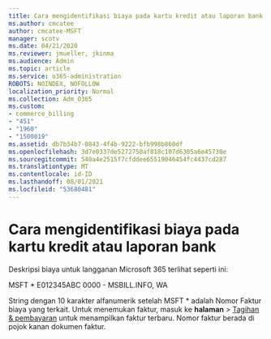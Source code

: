 ```yaml
---
title: Cara mengidentifikasi biaya pada kartu kredit atau laporan bank
ms.author: cmcatee
author: cmcatee-MSFT
manager: scotv
ms.date: 04/21/2020
ms.reviewer: jmueller, jkinma
ms.audience: Admin
ms.topic: article
ms.service: o365-administration
ROBOTS: NOINDEX, NOFOLLOW
localization_priority: Normal
ms.collection: Adm_O365
ms.custom:
- commerce_billing
- "451"
- "1960"
- "1500019"
ms.assetid: db7b34b7-0843-4f4b-9222-bfb998b860df
ms.openlocfilehash: 3d7e0337de5272750af818c107d6305a6e45730e
ms.sourcegitcommit: 540a4e2515f7cfddee65519046454fc4437cd287
ms.translationtype: MT
ms.contentlocale: id-ID
ms.lasthandoff: 08/01/2021
ms.locfileid: "53680481"
---
```

# <a name="how-to-identify-a-charge-on-your-credit-card-or-bank-statement"></a>Cara mengidentifikasi biaya pada kartu kredit atau laporan bank

Deskripsi biaya untuk langganan Microsoft 365 terlihat seperti ini:
  
MSFT \* E012345ABC 0000 - MSBILL.INFO, WA
  
String dengan 10 karakter alfanumerik setelah MSFT \* adalah Nomor Faktur biaya yang terkait. Untuk menemukan faktur, masuk ke **halaman** \> [Tagihan & pembayaran](https://go.microsoft.com/fwlink/p/?linkid=848039) untuk menampilkan faktur terbaru. Nomor faktur berada di pojok kanan dokumen faktur.